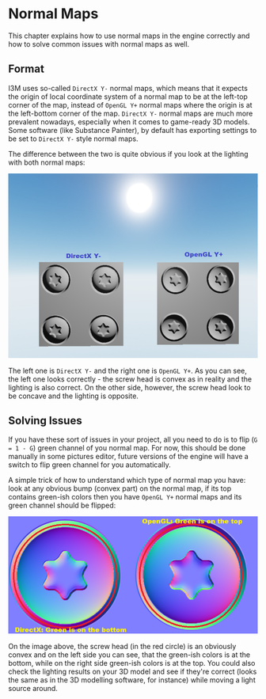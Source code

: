 # Normal Maps

This chapter explains how to use normal maps in the engine correctly and how to solve common issues with normal maps as
well.

## Format

I3M uses so-called `DirectX Y-` normal maps, which means that it expects the origin of local coordinate system of a
normal map to be at the left-top corner of the map, instead of `OpenGL Y+` normal maps where the origin is at the 
left-bottom corner of the map. `DirectX Y-` normal maps are much more prevalent nowadays, especially when it comes to 
game-ready 3D models. Some software (like Substance Painter), by default has exporting settings to be set to `DirectX Y-`
style normal maps. 

The difference between the two is quite obvious if you look at the lighting with both normal maps:

![difference](normal_map_difference.png)

The left one is `DirectX Y-` and the right one is `OpenGL Y+`. As you can see, the left one looks correctly - the 
screw head is convex as in reality and the lighting is also correct. On the other side, however, the screw head look to
be concave and the lighting is opposite.

## Solving Issues

If you have these sort of issues in your project, all you need to do is to flip (`G = 1 - G`) green channel of you 
normal map. For now, this should be done manually in some pictures editor, future versions of the engine will have a
switch to flip green channel for you automatically.

A simple trick of how to understand which type of normal map you have: look at any obvious bump (convex part) on the normal 
map, if its top contains green-ish colors then you have `OpenGL Y+` normal maps and its green channel should be flipped:

![y difference](normal_map_y_difference.png)

On the image above, the screw head (in the red circle) is an obviously convex and on the left side you can see, that
the green-ish colors is at the bottom, while on the right side green-ish colors is at the top. You could also check the 
lighting results on your 3D model and see if they're correct (looks the same as in the 3D modelling software, for 
instance) while moving a light source around. 
